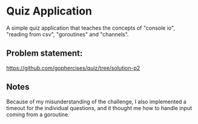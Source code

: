 # Quiz Application
A simple quiz application that teaches the concepts of "console io", "reading from csv", "goroutines" and "channels".

## Problem statement:
https://github.com/gophercises/quiz/tree/solution-p2

## Notes
Because of my misunderstanding of the challenge, I also implemented a timeout for the individual questions,
and it thought me how to handle input coming from a goroutine.
